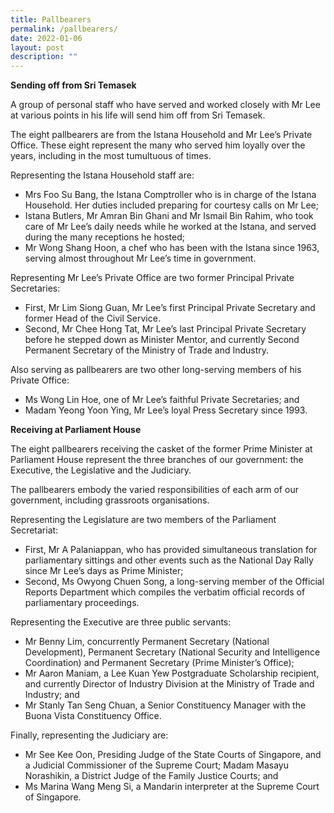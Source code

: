 ```yaml
---
title: Pallbearers
permalink: /pallbearers/
date: 2022-01-06
layout: post
description: ""
---
```

**Sending off from Sri Temasek**

A group of personal staff who have served and worked closely with Mr Lee at various points in his life will send him off from Sri Temasek.

The eight pallbearers are from the Istana Household and Mr Lee’s Private Office. These eight represent the many who served him loyally over the years, including in the most tumultuous of times.

Representing the Istana Household staff are:

* Mrs Foo Su Bang, the Istana Comptroller who is in charge of the Istana Household. Her duties included preparing for courtesy calls on Mr Lee;
* Istana Butlers, Mr Amran Bin Ghani and Mr Ismail Bin Rahim, who took care of Mr Lee’s daily needs while he worked at the Istana, and served during the many receptions he hosted;
* Mr Wong Shang Hoon, a chef who has been with the Istana since 1963, serving almost throughout Mr Lee’s time in government.

Representing Mr Lee’s Private Office are two former Principal Private Secretaries:

* First, Mr Lim Siong Guan, Mr Lee’s first Principal Private Secretary and former Head of the Civil Service.
* Second, Mr Chee Hong Tat, Mr Lee’s last Principal Private Secretary before he stepped down as Minister Mentor, and currently Second Permanent Secretary of the Ministry of Trade and Industry.

Also serving as pallbearers are two other long-serving members of his Private Office:

* Ms Wong Lin Hoe, one of Mr Lee’s faithful Private Secretaries; and
* Madam Yeong Yoon Ying, Mr Lee’s loyal Press Secretary since 1993.

**Receiving at Parliament House**

The eight pallbearers receiving the casket of the former Prime Minister at Parliament House represent the three branches of our government: the Executive, the Legislative and the Judiciary.

The pallbearers embody the varied responsibilities of each arm of our government, including grassroots organisations.

Representing the Legislature are two members of the Parliament Secretariat:

* First, Mr A Palaniappan, who has provided simultaneous translation for parliamentary sittings and other events such as the National Day Rally since Mr Lee’s days as Prime Minister;
* Second, Ms Owyong Chuen Song, a long-serving member of the Official Reports Department which compiles the verbatim official records of parliamentary proceedings.

Representing the Executive are three public servants:

* Mr Benny Lim, concurrently Permanent Secretary (National Development), Permanent Secretary (National Security and Intelligence Coordination) and Permanent Secretary (Prime Minister’s Office);
* Mr Aaron Maniam, a Lee Kuan Yew Postgraduate Scholarship recipient, and currently Director of Industry Division at the Ministry of Trade and Industry; and
* Mr Stanly Tan Seng Chuan, a Senior Constituency Manager with the Buona Vista Constituency Office.

Finally, representing the Judiciary are:

* Mr See Kee Oon, Presiding Judge of the State Courts of Singapore, and a Judicial Commissioner of the Supreme Court;
Madam Masayu Norashikin, a District Judge of the Family Justice Courts; and
* Ms Marina Wang Meng Si, a Mandarin interpreter at the Supreme Court of Singapore.